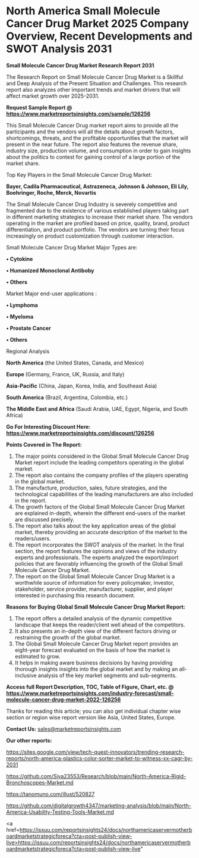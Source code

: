 # North America Small Molecule Cancer Drug Market 2025 Company Overview, Recent Developments and SWOT Analysis 2031

<strong>Small Molecule Cancer Drug Market Research Report 2031</strong>

The Research Report on Small Molecule Cancer Drug Market is a Skillful and Deep Analysis of the Present Situation and Challenges. This research report also analyzes other important trends and market drivers that will affect market growth over 2025-2031.

<strong>Request Sample Report @ <a href=https://www.marketreportsinsights.com/sample/126256>https://www.marketreportsinsights.com/sample/126256</a></strong>

This Small Molecule Cancer Drug market report aims to provide all the participants and the vendors will all the details about growth factors, shortcomings, threats, and the profitable opportunities that the market will present in the near future. The report also features the revenue share, industry size, production volume, and consumption in order to gain insights about the politics to contest for gaining control of a large portion of the market share.

Top Key Players in the Small Molecule Cancer Drug Market:

<strong>Bayer, Cadila Pharmaceutical, Astrazeneca, Johnson & Johnson, Eli Lily, Boehringer, Roche, Merck, Novartis</strong>

The Small Molecule Cancer Drug Industry is severely competitive and fragmented due to the existence of various established players taking part in different marketing strategies to increase their market share. The vendors operating in the market are profiled based on price, quality, brand, product differentiation, and product portfolio. The vendors are turning their focus increasingly on product customization through customer interaction.

Small Molecule Cancer Drug Market Major Types are:

<strong>• Cytokine

• Humanized Monoclonal Antiboby

• Others</strong>

Market Major end-user applications :

<strong>• Lymphoma

• Myeloma

• Prostate Cancer

• Others</strong>

Regional Analysis

</u><strong><b>North America</b></strong> (the United States, Canada, and Mexico)

<strong><b>Europe </b></strong>(Germany, France, UK, Russia, and Italy)

<strong><b>Asia-Pacific</b></strong> (China, Japan, Korea, India, and Southeast Asia)

<strong><b>South America</b></strong> (Brazil, Argentina, Colombia, etc.)

<strong><b>The Middle East and Africa</b></strong> (Saudi Arabia, UAE, Egypt, Nigeria, and South Africa)

<strong>Go For Interesting Discount Here: <a href=https://www.marketreportsinsights.com/discount/126256>https://www.marketreportsinsights.com/discount/126256</a></strong>

<strong>Points Covered in The Report:</strong>
<ol>
  <li>The major points considered in the Global Small Molecule Cancer Drug Market report include the leading competitors operating in the global market.</li>
  <li>The report also contains the company profiles of the players operating in the global market.</li>
  <li>The manufacture, production, sales, future strategies, and the technological capabilities of the leading manufacturers are also included in the report.</li>
  <li>The growth factors of the Global Small Molecule Cancer Drug Market are explained in-depth, wherein the different end-users of the market are discussed precisely.</li>
  <li>The report also talks about the key application areas of the global market, thereby providing an accurate description of the market to the readers/users.</li>
  <li>The report incorporates the SWOT analysis of the market. In the final section, the report features the opinions and views of the industry experts and professionals. The experts analyzed the export/import policies that are favorably influencing the growth of the Global Small Molecule Cancer Drug Market.</li>
  <li>The report on the Global Small Molecule Cancer Drug Market is a worthwhile source of information for every policymaker, investor, stakeholder, service provider, manufacturer, supplier, and player interested in purchasing this research document.</li>
</ol>
<strong>Reasons for Buying Global Small Molecule Cancer Drug Market Report:</strong>

<ol>
  <li>The report offers a detailed analysis of the dynamic competitive landscape that keeps the reader/client well ahead of the competitors.</li>
  <li>It also presents an in-depth view of the different factors driving or restraining the growth of the global market.</li>
  <li>The Global Small Molecule Cancer Drug Market report provides an eight-year forecast evaluated on the basis of how the market is estimated to grow.</li>
  <li>It helps in making aware business decisions by having providing thorough insights insights into the global market and by making an all-inclusive analysis of the key market segments and sub-segments.</li>
</ol>
<strong>Access full Report Description, TOC, Table of Figure, Chart, etc. @ <a href=https://www.marketreportsinsights.com/industry-forecast/small-molecule-cancer-drug-market-2022-126256>https://www.marketreportsinsights.com/industry-forecast/small-molecule-cancer-drug-market-2022-126256</a></strong>


Thanks for reading this article; you can also get individual chapter wise section or region wise report version like Asia, United States, Europe.

<strong>Contact Us:</strong>
sales@marketreportsinsights.com

<strong>Our other reports:</strong>

<a href=https://sites.google.com/view/tech-quest-innovators/trending-research-reports/north-america-plastics-color-sorter-market-to-witness-xx-cagr-by-2031>https://sites.google.com/view/tech-quest-innovators/trending-research-reports/north-america-plastics-color-sorter-market-to-witness-xx-cagr-by-2031</a>

<a href=https://github.com/Siya23553/Research/blob/main/North-America-Rigid-Bronchoscopes-Market.md>https://github.com/Siya23553/Research/blob/main/North-America-Rigid-Bronchoscopes-Market.md</a>

<a href=https://tanomuno.com/illust/520827>https://tanomuno.com/illust/520827</a>

<a href=https://github.com/digitalgrowth4347/marketing-analysis/blob/main/North-America-Usability-Testing-Tools-Market.md>https://github.com/digitalgrowth4347/marketing-analysis/blob/main/North-America-Usability-Testing-Tools-Market.md</a>

<a href=https://issuu.com/reportsinsights24/docs/northamericaservermotherboardmarketstrategicforeca?cta=post-publish-view-live>https://issuu.com/reportsinsights24/docs/northamericaservermotherboardmarketstrategicforeca?cta=post-publish-view-live</a>"
